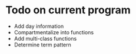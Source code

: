 # Todo on current program

- Add day information
- Compartmentalize into functions
- Add multi-class functions
- Determine term pattern